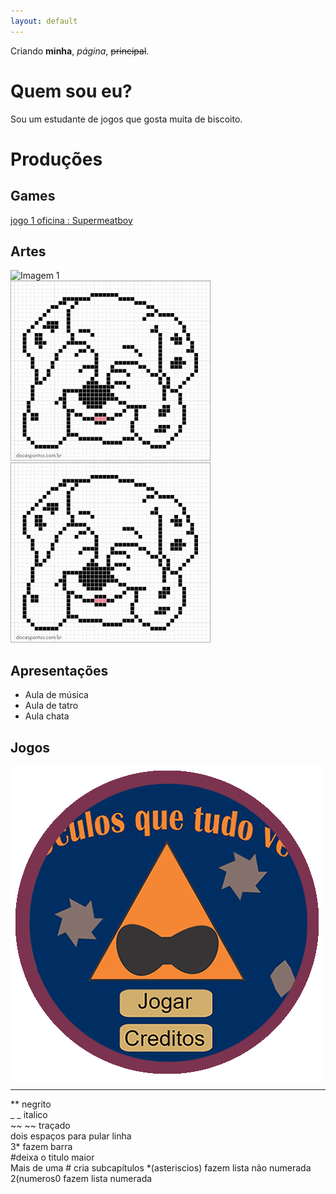 ```yaml
---
layout: default
---
```


Criando **minha**, _página_, ~~principal~~.

# Quem sou eu?  
Sou um estudante de jogos que gosta muita de biscoito.

# Produções

## Games

[jogo 1 oficina : Supermeatboy](https://lucas-manolo.github.io/Invoke/)

## Artes  
![Imagem 1](http://br.kogstatic.com/gen_images/85/88/8588bffa3d074e19b7267c52994c9612.png)  
![](blut.jpg)
![](blut.jpg)

## Apresentações
* Aula de música  
* Aula de tatro  
* Aula chata  

## Jogos


[![](jogo_oculos.png)](https://lucas-manolo.github.io/Invoke/)




* * *

** negrito  
_ _ italico  
~~ ~~ traçado  
   dois espaços para pular linha  
3* fazem barra  
#deixa o titulo maior  
Mais de uma # cria subcapítulos
*(asteriscios) fazem lista não numerada  
2(numeros0 fazem lista numerada
